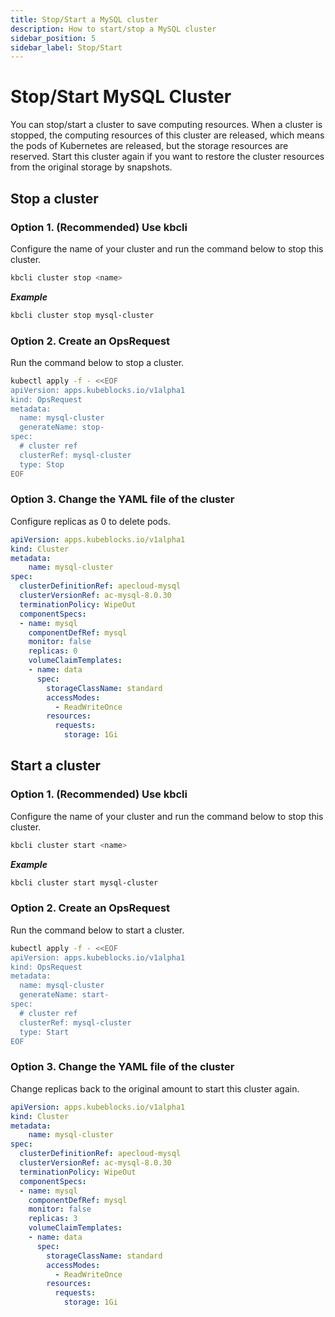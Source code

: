 ```yaml
---
title: Stop/Start a MySQL cluster
description: How to start/stop a MySQL cluster
sidebar_position: 5
sidebar_label: Stop/Start
---
```


# Stop/Start MySQL Cluster

You can stop/start a cluster to save computing resources. When a cluster is stopped, the computing resources of this cluster are released, which means the pods of Kubernetes are released, but the storage resources are reserved. Start this cluster again if you want to restore the cluster resources from the original storage by snapshots.

## Stop a cluster

### Option 1. (Recommended) Use kbcli

Configure the name of your cluster and run the command below to stop this cluster. 

```bash
kbcli cluster stop <name>
```

***Example***

```bash
kbcli cluster stop mysql-cluster
```

### Option 2. Create an OpsRequest

Run the command below to stop a cluster.
```bash
kubectl apply -f - <<EOF
apiVersion: apps.kubeblocks.io/v1alpha1
kind: OpsRequest
metadata:
  name: mysql-cluster
  generateName: stop-
spec:
  # cluster ref
  clusterRef: mysql-cluster
  type: Stop
EOF
```

### Option 3. Change the YAML file of the cluster

Configure replicas as 0 to delete pods.
```yaml
apiVersion: apps.kubeblocks.io/v1alpha1
kind: Cluster
metadata:
    name: mysql-cluster
spec:
  clusterDefinitionRef: apecloud-mysql
  clusterVersionRef: ac-mysql-8.0.30
  terminationPolicy: WipeOut
  componentSpecs:
  - name: mysql
    componentDefRef: mysql
    monitor: false  
    replicas: 0
    volumeClaimTemplates:
    - name: data
      spec:
        storageClassName: standard
        accessModes:
          - ReadWriteOnce
        resources:
          requests:
            storage: 1Gi
```

## Start a cluster
  
### Option 1. (Recommended) Use kbcli

Configure the name of your cluster and run the command below to stop this cluster. 

```bash
kbcli cluster start <name>
```

***Example***

```bash
kbcli cluster start mysql-cluster
```

### Option 2. Create an OpsRequest

Run the command below to start a cluster.

```bash
kubectl apply -f - <<EOF
apiVersion: apps.kubeblocks.io/v1alpha1
kind: OpsRequest
metadata:
  name: mysql-cluster
  generateName: start-
spec:
  # cluster ref
  clusterRef: mysql-cluster
  type: Start
EOF 
```

### Option 3. Change the YAML file of the cluster

Change replicas back to the original amount to start this cluster again.

```yaml
apiVersion: apps.kubeblocks.io/v1alpha1
kind: Cluster
metadata:
    name: mysql-cluster
spec:
  clusterDefinitionRef: apecloud-mysql
  clusterVersionRef: ac-mysql-8.0.30
  terminationPolicy: WipeOut
  componentSpecs:
  - name: mysql
    componentDefRef: mysql
    monitor: false  
    replicas: 3
    volumeClaimTemplates:
    - name: data
      spec:
        storageClassName: standard
        accessModes:
          - ReadWriteOnce
        resources:
          requests:
            storage: 1Gi
```
